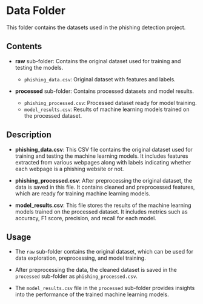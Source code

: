 # Data Folder

This folder contains the datasets used in the phishing detection project.

## Contents

- **raw** sub-folder: Contains the original dataset used for training and testing the models.
  - `phishing_data.csv`: Original dataset with features and labels.

- **processed** sub-folder: Contains processed datasets and model results.
  - `phishing_processed.csv`: Processed dataset ready for model training.
  - `model_results.csv`: Results of machine learning models trained on the processed dataset.

## Description

- **phishing_data.csv**: This CSV file contains the original dataset used for training and testing the machine learning models. It includes features extracted from various webpages along with labels indicating whether each webpage is a phishing website or not.

- **phishing_processed.csv**: After preprocessing the original dataset, the data is saved in this file. It contains cleaned and preprocessed features, which are ready for training machine learning models.

- **model_results.csv**: This file stores the results of the machine learning models trained on the processed dataset. It includes metrics such as accuracy, F1 score, precision, and recall for each model.

## Usage

- The `raw` sub-folder contains the original dataset, which can be used for data exploration, preprocessing, and model training.

- After preprocessing the data, the cleaned dataset is saved in the `processed` sub-folder as `phishing_processed.csv`.

- The `model_results.csv` file in the `processed` sub-folder provides insights into the performance of the trained machine learning models.